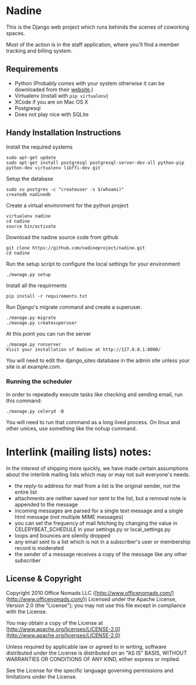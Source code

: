 # Nadine

This is the Django web project which runs behinds the scenes of coworking spaces.

Most of the action is in the staff application, where you'll find a member tracking and billing system.

## Requirements

* Python (Probably comes with your system otherwise it can be downloaded from their [website](https://www.python.org/downloads/).)
* Virtualenv (install with `pip virtualenv`)
* XCode if you are on Mac OS X
* Postgresql
* Does not play nice with SQLite

## Handy Installation Instructions

Install the required systems

	sudo apt-get update
	sudo apt-get install postgresql postgresql-server-dev-all python-pip python-dev virtualenv libffi-dev git

Setup the database

	sudo su postgres -c "createuser -s $(whoami)"
	createdb nadinedb

Create a virtual environment for the python project

	virtualenv nadine
	cd nadine
	source bin/activate

Download the nadine source code from github

	git clone https://github.com/nadineproject/nadine.git
	cd nadine

Run the setup script to configure the local settings for your environment

	./manage.py setup

Install all the requirments

	pip install -r requirements.txt

Run Django's migrate command and create a superuser.  

	./manage.py migrate
	./manage.py createsuperuser

At this point you can run the server

	./manage.py runserver
	Visit your installation of Nadine at http://127.0.0.1:8000/

You will need to edit the django_sites database in the admin site unless your site is at example.com.

### Running the scheduler

In order to repeatedly execute tasks like checking and sending email, run this command:

    ./manage.py celeryd -B

You will need to run that command as a long lived process.  On linux and other unices, use something like the nohup command.

# Interlink (mailing lists) notes:

In the interest of shipping more quickly, we have made certain assumptions about the interlink mailing lists which may or may not suit everyone's needs.

- the reply-to address for mail from a list is the original sender, not the entire list
- attachments are neither saved nor sent to the list, but a removal note is appended to the message
- incoming messages are parsed for a single text message and a single html message (not multiple MIME messages)
- you can set the frequency of mail fetching by changing the value in CELERYBEAT_SCHEDULE in your settings.py or local_settings.py
- loops and bounces are silently dropped
- any email sent to a list which is not in a subscriber's user or membership record is moderated
- the sender of a message receives a copy of the message like any other subscriber

## License & Copyright

Copyright 2010 Office Nomads LLC ([http://www.officenomads.com/](http://www.officenomads.com/)) Licensed under the Apache License, Version 2.0 (the "License"); you may not use this file except in compliance with the License.

You may obtain a copy of the License at [http://www.apache.org/licenses/LICENSE-2.0](http://www.apache.org/licenses/LICENSE-2.0)

Unless required by applicable law or agreed to in writing, software distributed under the License is distributed on an "AS IS" BASIS, WITHOUT WARRANTIES OR CONDITIONS OF ANY KIND, either express or implied.

See the License for the specific language governing permissions and limitations under the License.
